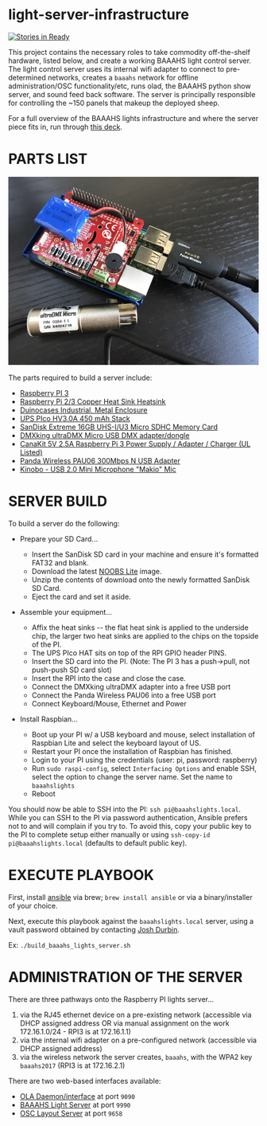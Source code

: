 # light-server-infrastructure

[![Stories in Ready](https://badge.waffle.io/baaahs/light-server-infrastructure.png?label=ready&title=Ready)](https://waffle.io/baaahs/light-server-infrastructure?utm_source=badge)

This project contains the necessary roles to take commodity off-the-shelf hardware, listed below, and create a working BAAAHS light control server. The light control server uses its internal wifi adapter to connect to pre-determined networks, creates a `baaahs` network for offline administration/OSC functionality/etc, runs olad, the BAAAHS python show server, and sound feed back software. The server is principally responsible for controlling the ~150 panels that makeup the deployed sheep.

For a full overview of the BAAAHS lights infrastructure and where the server piece fits in, run through [this deck](http://slides.com/joshdurbin/baaahs-lights/).

# PARTS LIST

![Unit without top case](https://github.com/baaahs/light-server-infrastructure/blob/data/baaahs_server_without_top_case.jpg)

The parts required to build a server include:

- [Raspberry PI 3](https://www.raspberrypi.org/products/raspberry-pi-3-model-b/)
- [Raspberry Pi 2/3 Copper Heat Sink Heatsink](https://www.amazon.com/gp/product/B01GM9EYQ8)
- [Duinocases Industrial, Metal Enclosure](http://www.duinocases.com/store/raspberry-pi-enclosures/duinocase-b-enclosure-for-the-raspberry-pi-b/)
- [UPS PIco HV3.0A 450 mAh Stack](http://www.pimodulescart.com/shop/item.aspx?itemid=30)
- [SanDisk Extreme 16GB UHS-I/U3 Micro SDHC Memory Card](https://www.amazon.com/gp/product/B00M55BX3G)
- [DMXking ultraDMX Micro USB DMX adapter/dongle](https://www.amazon.com/gp/product/B00T8OKM98/)
- [CanaKit 5V 2.5A Raspberry Pi 3 Power Supply / Adapter / Charger (UL Listed)](https://www.amazon.com/CanaKit-Raspberry-Supply-Adapter-Charger/dp/B00MARDJZ4/)
- [Panda Wireless PAU06 300Mbps N USB Adapter](https://www.amazon.com/Panda-Wireless-PAU06-300Mbps-Adapter/dp/B00JDVRCI0)
- [Kinobo - USB 2.0 Mini Microphone "Makio" Mic](https://www.amazon.com/gp/product/B00IR8R7WQ)

# SERVER BUILD
To build a server do the following:

- Prepare your SD Card...
  - Insert the SanDisk SD card in your machine and ensure it's formatted FAT32 and blank.
  - Download the latest [NOOBS Lite](https://downloads.raspberrypi.org/NOOBS_lite_latest) image.
  - Unzip the contents of download onto the newly formatted SanDisk SD Card.
  - Eject the card and set it aside.

- Assemble your equipment...
  - Affix the heat sinks -- the flat heat sink is applied to the underside chip, the larger two heat sinks are applied to the chips on the topside of the PI.
  - The UPS PIco HAT sits on top of the RPI GPIO header PINS.
  - Insert the SD card into the PI. (Note: The PI 3 has a push->pull, not push-push SD card slot)
  - Insert the RPI into the case and close the case.
  - Connect the DMXking ultraDMX adapter into a free USB port
  - Connect the Panda Wireless PAU06 into a free USB port
  - Connect Keyboard/Mouse, Ethernet and Power

- Install Raspbian...
  - Boot up your PI w/ a USB keyboard and mouse, select installation of Raspbian Lite and select the keyboard layout of US.
  - Restart your PI once the installation of Raspbian has finished.
  - Login to your PI using the credentials (user: pi, password: raspberry)
  - Run `sudo raspi-config`, select `Interfacing Options` and enable SSH, select the option to change the server name. Set the name to `baaahslights`
  - Reboot
    
You should now be able to SSH into the PI: `ssh pi@baaahslights.local`. While you can SSH to the PI via password authentication, Ansible prefers not to and
  will complain if you try to. To avoid this, copy your public key to the PI to complete setup either manually or using `ssh-copy-id pi@baaahslights.local` (defaults to default public key).   
 
# EXECUTE PLAYBOOK
First, install [ansible](http://docs.ansible.com/ansible/index.html) via brew; `brew install ansible` or via a binary/installer of your choice.

Next, execute this playbook against the `baaahslights.local` server, using a vault password obtained by contacting [Josh Durbin](https://github.com/joshdurbin).

Ex: `./build_baaahs_lights_server.sh`
 
# ADMINISTRATION OF THE SERVER
There are three pathways onto the Raspberry PI lights server...

1. via the RJ45 ethernet device on a pre-existing network (accessible via DHCP assigned address OR via manual assignment on the work 172.16.1.0/24 - RPI3 is at 172.16.1.1)
2. via the internal wifi adapter on a pre-configured network (accessible via DHCP assigned address)
3. via the wireless network the server creates, `baaahs`, with the WPA2 key `baaahs2017` (RPI3 is at 172.16.2.1)

There are two web-based interfaces available:

- [OLA Daemon/interface](http://baaahslights.local:9090/new/#/) at port `9090`
- [BAAAHS Light Server](http://baaahslights.local:9990/) at port `9990`
- [OSC Layout Server](http://baaahslights.local:9658/) at port `9658`
